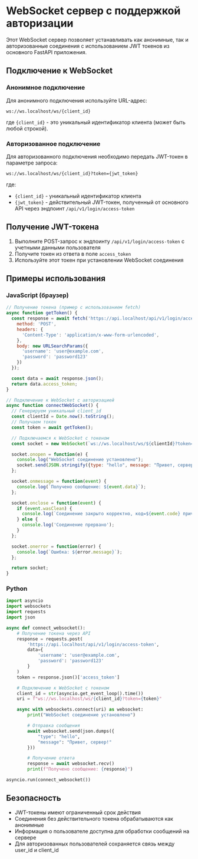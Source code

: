 # WebSocket сервер с поддержкой авторизации

Этот WebSocket сервер позволяет устанавливать как анонимные, так и авторизованные соединения с использованием JWT токенов из основного FastAPI приложения.

## Подключение к WebSocket

### Анонимное подключение

Для анонимного подключения используйте URL-адрес:

```
ws://ws.localhost/ws/{client_id}
```

где `{client_id}` - это уникальный идентификатор клиента (может быть любой строкой).

### Авторизованное подключение

Для авторизованного подключения необходимо передать JWT-токен в параметре запроса:

```
ws://ws.localhost/ws/{client_id}?token={jwt_token}
```

где:
- `{client_id}` - уникальный идентификатор клиента
- `{jwt_token}` - действительный JWT-токен, полученный от основного API через эндпоинт `/api/v1/login/access-token`

## Получение JWT-токена

1. Выполните POST-запрос к эндпоинту `/api/v1/login/access-token` с учетными данными пользователя
2. Получите токен из ответа в поле `access_token`
3. Используйте этот токен при установлении WebSocket соединения

## Примеры использования

### JavaScript (браузер)

```javascript
// Получение токена (пример с использованием fetch)
async function getToken() {
  const response = await fetch('https://api.localhost/api/v1/login/access-token', {
    method: 'POST',
    headers: {
      'Content-Type': 'application/x-www-form-urlencoded',
    },
    body: new URLSearchParams({
      'username': 'user@example.com',
      'password': 'password123'
    })
  });

  const data = await response.json();
  return data.access_token;
}

// Подключение к WebSocket с авторизацией
async function connectWebSocket() {
  // Генерируем уникальный client_id
  const clientId = Date.now().toString();
  // Получаем токен
  const token = await getToken();

  // Подключаемся к WebSocket с токеном
  const socket = new WebSocket(`ws://ws.localhost/ws/${clientId}?token=${token}`);

  socket.onopen = function(e) {
    console.log("WebSocket соединение установлено");
    socket.send(JSON.stringify({type: "hello", message: "Привет, сервер!"}));
  };

  socket.onmessage = function(event) {
    console.log(`Получено сообщение: ${event.data}`);
  };

  socket.onclose = function(event) {
    if (event.wasClean) {
      console.log(`Соединение закрыто корректно, код=${event.code} причина=${event.reason}`);
    } else {
      console.log('Соединение прервано');
    }
  };

  socket.onerror = function(error) {
    console.log(`Ошибка: ${error.message}`);
  };

  return socket;
}
```

### Python

```python
import asyncio
import websockets
import requests
import json

async def connect_websocket():
    # Получение токена через API
    response = requests.post(
        'https://api.localhost/api/v1/login/access-token',
        data={
            'username': 'user@example.com',
            'password': 'password123'
        }
    )
    token = response.json()['access_token']

    # Подключение к WebSocket с токеном
    client_id = str(asyncio.get_event_loop().time())
    uri = f"ws://ws.localhost/ws/{client_id}?token={token}"

    async with websockets.connect(uri) as websocket:
        print("WebSocket соединение установлено")

        # Отправка сообщения
        await websocket.send(json.dumps({
            "type": "hello",
            "message": "Привет, сервер!"
        }))

        # Получение ответа
        response = await websocket.recv()
        print(f"Получено сообщение: {response}")

asyncio.run(connect_websocket())
```

## Безопасность

- JWT-токены имеют ограниченный срок действия
- Соединения без действительного токена обрабатываются как анонимные
- Информация о пользователе доступна для обработки сообщений на сервере
- Для авторизованных пользователей сохраняется связь между user_id и client_id
